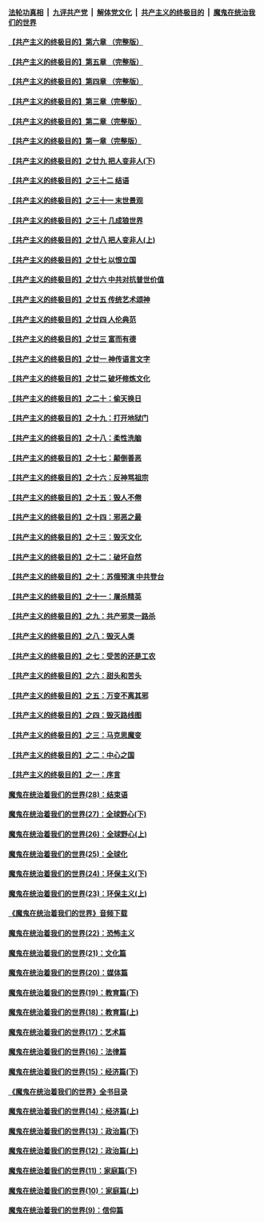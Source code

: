 ####  [法轮功真相](../../../../basic/blob/master/README.md?t=01081002) &nbsp;|&nbsp; [九评共产党](../../../../9ping.md/blob/master/README.md?t=01081002) &nbsp;|&nbsp; [解体党文化](../../../../jtdwh.md/blob/master/README.md?t=01081002)  &nbsp;|&nbsp; [共产主义的终极目的](../../../../gczydzjmd.md/blob/master/README.md?t=01081002) &nbsp;|&nbsp; [魔鬼在统治我们的世界](../../../../mgztzwmdsj.md/blob/master/README.md?t=01081002) 

#### [【共产主义的终极目的】第六章 （完整版）](../pages/nsc422/n11428913.md?t=01081002) 

#### [【共产主义的终极目的】第五章 （完整版）](../pages/nsc422/n11428912.md?t=01081002) 

#### [【共产主义的终极目的】第四章 （完整版）](../pages/nsc422/n11428907.md?t=01081002) 

#### [【共产主义的终极目的】第三章（完整版）](../pages/nsc422/n11428848.md?t=01081002) 

#### [【共产主义的终极目的】第二章（完整版）](../pages/nsc422/n11428831.md?t=01081002) 

#### [【共产主义的终极目的】第一章（完整版）](../pages/nsc422/n11417651.md?t=01081002) 

#### [【共产主义的终极目的】之廿九 把人变非人(下)](../pages/nsc422/n11344140.md?t=01081002) 

#### [【共产主义的终极目的】之三十二 结语](../pages/nsc422/n11360535.md?t=01081002) 

#### [【共产主义的终极目的】之三十一 末世景观](../pages/nsc422/n11351129.md?t=01081002) 

#### [【共产主义的终极目的】之三十 几成狼世界](../pages/nsc422/n11348280.md?t=01081002) 

#### [【共产主义的终极目的】之廿八 把人变非人(上)](../pages/nsc422/n11340492.md?t=01081002) 

#### [【共产主义的终极目的】之廿七 以恨立国](../pages/nsc422/n11336944.md?t=01081002) 

#### [【共产主义的终极目的】之廿六 中共对抗普世价值](../pages/nsc422/n11324785.md?t=01081002) 

#### [【共产主义的终极目的】之廿五 传统艺术颂神](../pages/nsc422/n11296396.md?t=01081002) 

#### [【共产主义的终极目的】之廿四 人伦典范](../pages/nsc422/n11296397.md?t=01081002) 

#### [【共产主义的终极目的】之廿三 富而有德](../pages/nsc422/n11283598.md?t=01081002) 

#### [【共产主义的终极目的】之廿一 神传语言文字](../pages/nsc422/n11263265.md?t=01081002) 

#### [【共产主义的终极目的】之廿二 破坏修炼文化](../pages/nsc422/n11245728.md?t=01081002) 

#### [【共产主义的终极目的】之二十：偷天换日](../pages/nsc422/n11238846.md?t=01081002) 

#### [【共产主义的终极目的】之十九：打开地狱门](../pages/nsc422/n11206376.md?t=01081002) 

#### [【共产主义的终极目的】之十八：柔性洗脑](../pages/nsc422/n11199994.md?t=01081002) 

#### [【共产主义的终极目的】之十七：颠倒善恶](../pages/nsc422/n11179782.md?t=01081002) 

#### [【共产主义的终极目的】之十六：反神骂祖宗](../pages/nsc422/n11166798.md?t=01081002) 

#### [【共产主义的终极目的】之十五：毁人不倦](../pages/nsc422/n11166792.md?t=01081002) 

#### [【共产主义的终极目的】之十四：邪恶之最](../pages/nsc422/n11150249.md?t=01081002) 

#### [【共产主义的终极目的】之十三：毁灭文化](../pages/nsc422/n11135227.md?t=01081002) 

#### [【共产主义的终极目的】之十二：破坏自然](../pages/nsc422/n11135214.md?t=01081002) 

#### [【共产主义的终极目的】之十：苏俄预演 中共登台](../pages/nsc422/n11118424.md?t=01081002) 

#### [【共产主义的终极目的】之十一：屠杀精英](../pages/nsc422/n11118442.md?t=01081002) 

#### [【共产主义的终极目的】之九：共产邪灵一路杀](../pages/nsc422/n11114139.md?t=01081002) 

#### [【共产主义的终极目的】之八：毁灭人类](../pages/nsc422/n11108503.md?t=01081002) 

#### [【共产主义的终极目的】之七：受苦的还是工农](../pages/nsc422/n11101809.md?t=01081002) 

#### [【共产主义的终极目的】之六：甜头和苦头](../pages/nsc422/n11096971.md?t=01081002) 

#### [【共产主义的终极目的】之五：万变不离其邪](../pages/nsc422/n11091285.md?t=01081002) 

#### [【共产主义的终极目的】之四：毁灭路线图](../pages/nsc422/n11086284.md?t=01081002) 

#### [【共产主义的终极目的】之三：马克思魔变](../pages/nsc422/n11061941.md?t=01081002) 

#### [【共产主义的终极目的】之二：中心之国](../pages/nsc422/n11047728.md?t=01081002) 

#### [【共产主义的终极目的】之一：序言](../pages/nsc422/n11086077.md?t=01081002) 

#### [魔鬼在统治着我们的世界(28)：结束语](../pages/nsc422/n10936246.md?t=01081002) 

#### [魔鬼在统治着我们的世界(27)：全球野心(下)](../pages/nsc422/n10928319.md?t=01081002) 

#### [魔鬼在统治着我们的世界(26)：全球野心(上)](../pages/nsc422/n10900318.md?t=01081002) 

#### [魔鬼在统治着我们的世界(25)：全球化](../pages/nsc422/n10788205.md?t=01081002) 

#### [魔鬼在统治着我们的世界(24)：环保主义(下)](../pages/nsc422/n10695307.md?t=01081002) 

#### [魔鬼在统治着我们的世界(23)：环保主义(上)](../pages/nsc422/n10688613.md?t=01081002) 

#### [《魔鬼在统治着我们的世界》音频下载](../pages/nsc422/n10635553.md?t=01081002) 

#### [魔鬼在统治着我们的世界(22)：恐怖主义](../pages/nsc422/n10614727.md?t=01081002) 

#### [魔鬼在统治着我们的世界(21)：文化篇](../pages/nsc422/n10597706.md?t=01081002) 

#### [魔鬼在统治着我们的世界(20)：媒体篇](../pages/nsc422/n10586579.md?t=01081002) 

#### [魔鬼在统治着我们的世界(19)：教育篇(下)](../pages/nsc422/n10564808.md?t=01081002) 

#### [魔鬼在统治着我们的世界(18)：教育篇(上)](../pages/nsc422/n10526970.md?t=01081002) 

#### [魔鬼在统治着我们的世界(17)：艺术篇](../pages/nsc422/n10499093.md?t=01081002) 

#### [魔鬼在统治着我们的世界(16)：法律篇](../pages/nsc422/n10485969.md?t=01081002) 

#### [魔鬼在统治着我们的世界(15)：经济篇(下)](../pages/nsc422/n10469975.md?t=01081002) 

#### [《魔鬼在统治着我们的世界》全书目录](../pages/nsc422/n10464261.md?t=01081002) 

#### [魔鬼在统治着我们的世界(14)：经济篇(上)](../pages/nsc422/n10457370.md?t=01081002) 

#### [魔鬼在统治着我们的世界(13)：政治篇(下)](../pages/nsc422/n10448270.md?t=01081002) 

#### [魔鬼在统治着我们的世界(12)：政治篇(上)](../pages/nsc422/n10444576.md?t=01081002) 

#### [魔鬼在统治着我们的世界(11)：家庭篇(下)](../pages/nsc422/n10440961.md?t=01081002) 

#### [魔鬼在统治着我们的世界(10)：家庭篇(上)](../pages/nsc422/n10435448.md?t=01081002) 

#### [魔鬼在统治着我们的世界(9)：信仰篇](../pages/nsc422/n10432159.md?t=01081002) 

